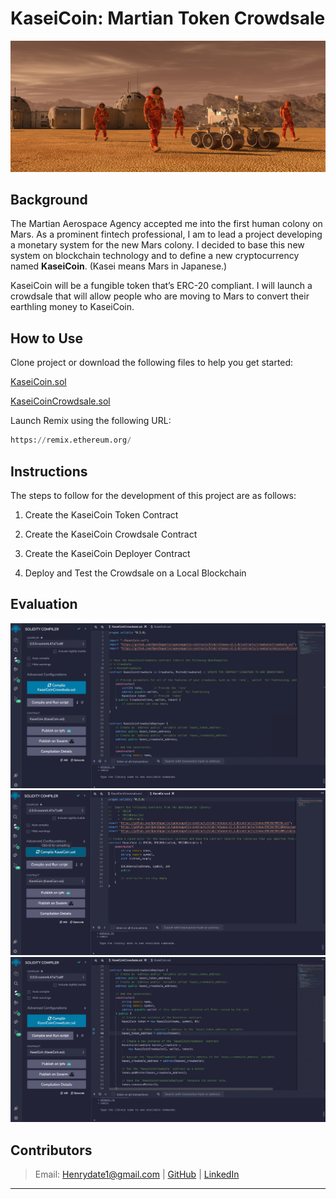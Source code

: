 # KaseiCoin: Martian Token Crowdsale

![alt=""](Images/application-image.png)

## Background

The Martian Aerospace Agency accepted me into the first human colony on Mars. As a prominent fintech professional, I am to lead a project developing a monetary system for the new Mars colony. I decided to base this new system on blockchain technology and to define a new cryptocurrency named **KaseiCoin**. (Kasei means Mars in Japanese.)

KaseiCoin will be a fungible token that’s ERC-20 compliant. I will launch a crowdsale that will allow people who are moving to Mars to convert their earthling money to KaseiCoin.


## How to Use

Clone project or download the following files to help you get started:

[KaseiCoin.sol](KaseiCoin.sol)

[KaseiCoinCrowdsale.sol](KaseiCoinCrowdsale.sol)

Launch Remix using the following URL:

```python
https://remix.ethereum.org/
```


## Instructions

The steps to follow for the development of this project are as follows:

  1. Create the KaseiCoin Token Contract

  2. Create the KaseiCoin Crowdsale Contract

  3. Create the KaseiCoin Deployer Contract

  4. Deploy and Test the Crowdsale on a Local Blockchain


## Evaluation

![KASEI](Images/ksi.png)
![CROWDSALE](Images/compile_KSI.png)
![DEPLOYER](Images/deployer.png)


## Contributors
> Email: Henrydate1@gmail.com |
> [GitHub](https://github.com/henrydate) |
> [LinkedIn](https://www.linkedin.com/in/henry-date-9356351a4/)

---

